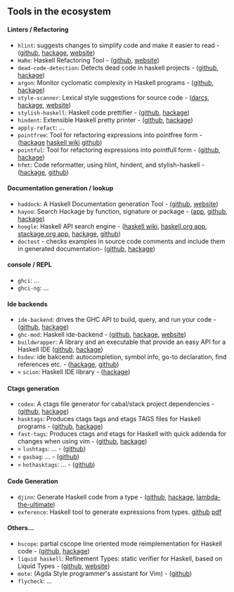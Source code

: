 ## Tools in the ecosystem

#### Linters / Refactoring

* `hlint`: suggests changes to simplify code and make it easier to read -
  ([github](https://github.com/ndmitchell/hlint),
  [hackage](https://hackage.haskell.org/package/hlint),
  [website](http://community.haskell.org/~ndm/hlint/))
* `HaRe`: Haskell Refactoring Tool -
  ([github](https://github.com/alanz/HaRe),
  [website](http://www.cs.kent.ac.uk/projects/refactor-fp/))
* `dead-code-detection`: Detects dead code in haskell projects -
  ([github](https://github.com/soenkehahn/dead-code-detection),
  [hackage](http://hackage.haskell.org/package/dead-code-detection))
* `argon`: Monitor cyclomatic complexity in Haskell programs -
  ([github](https://github.com/rubik/argon),
  [hackage](http://hackage.haskell.org/package/argon))
* `style-scanner`: Lexical style suggestions for source code -
  ([darcs](http://code.haskell.org/style-scanner/),
  [hackage](http://hackage.haskell.org/package/scan),
  [website](http://projects.haskell.org/style-scanner/))
* `stylish-haskell`: Haskell code prettifier -
  ([github](https://github.com/jaspervdj/stylish-haskell),
  [hackage](http://hackage.haskell.org/package/stylish-haskell))
* `hindent`: Extensible Haskell pretty printer -
  ([github](https://github.com/chrisdone/hindent),
  [hackage](https://hackage.haskell.org/package/hindent))
* `apply-refact`: ...
* `pointfree`: Tool for refactoring expressions into pointfree form -
  ([hackage](http://hackage.haskell.org/package/pointfree)
  [haskell wiki](https://wiki.haskell.org/Pointfree)
  [github](https://github.com/bmillwood/pointfree))
* `pointful`: Tool for refactoring expressions into pointfull form -
  ([github](https://github.com/23Skidoo/pointful),
  [hackage](http://hackage.haskell.org/package/pointful))
* `hfmt`: Code reformatter, using hlint, hindent, and stylish-haskell -
  ([hackage](http://hackage.haskell.org/package/hfmt),
  [github](https://github.com/danstiner/hfmt))

#### Documentation generation / lookup

* `haddock`: A Haskell Documentation generation Tool -
  ([github](https://github.com/haskell/haddock),
  [website](https://www.haskell.org/haddock/))
* `hayoo`: Search Hackage by function, signature or package -
  ([app](http://hayoo.fh-wedel.de/),
  [github](https://github.com/hunt-framework/hayoo),
  [hackage](http://hackage.haskell.org/package/Hayoo))
* `hoogle`: Haskell API search engine -
  ([haskell wiki](https://wiki.haskell.org/Hoogle),
  [haskell.org app](https://www.haskell.org/hoogle/),
  [stackage.org app](http://www.stackage.org/),
  [hackage](http://hackage.haskell.org/package/hoogle),
  [github](https://github.com/ndmitchell/hoogle))
* `doctest` - checks examples in source code comments and include them in generated documentation-
  ([github](https://github.com/sol/doctest),
  [hackage](https://hackage.haskell.org/package/doctest))

#### console / REPL

* `ghci`: ...
* `ghci-ng`: ...

#### Ide backends

* `ide-backend`: drives the GHC API to build, query, and run your code -
  ([github](https://github.com/fpco/ide-backend),
  [hackage](http://hackage.haskell.org/package/ide-backend))
* `ghc-mod`: Haskell ide-backend -
  ([github](https://github.com/kazu-yamamoto/ghc-mod),
  [hackage](https://hackage.haskell.org/package/ghc-mod),
  [website](http://www.mew.org/~kazu/proj/ghc-mod/))
* `buildwrapper`: A library and an executable that provide an easy API for a Haskell IDE
  ([github](https://github.com/JPMoresmau/BuildWrapper),
  [hackage](https://hackage.haskell.org/package/buildwrapper))
* `hsdev`: ide bakcend: autocompletion, symbol info, go-to declaration, find references etc. -
  ([hackage](http://hackage.haskell.org/package/hsdev),
  [github](https://github.com/mvoidex/hsdev))
* :skull: `scion`: Haskell IDE library -
  ([hackage](https://hackage.haskell.org/package/scion))

#### Ctags generation

  * `codex`: A ctags file generator for cabal/stack project dependencies -
    ([github](https://github.com/aloiscochard/codex),
    [hackage](https://hackage.haskell.org/package/codex))
  * `hasktags`: Produces ctags tags and etags TAGS files for Haskell programs -
    ([github](https://github.com/MarcWeber/hasktags),
    [hackage](https://hackage.haskell.org/package/hasktags))
  * `fast-tags`: Produces ctags and etags for Haskell with quick addenda for changes when using vim -
    ([github](https://github.com/elaforge/fast-tags),
    [hackage](https://hackage.haskell.org/package/fast-tags))
  * :skull: `lushtags`: ... -
    ([github](https://github.com/bitc/lushtags))
  * :skull: `gasbag`: ... -
    ([github](http://kingfisher.nfshost.com/sw/gasbag))
  * :skull: `hothasktags`: ... -
    ([github](http://hackage.haskell.org/package/hothasktags))

#### Code Generation

  * `djinn`: Generate Haskell code from a type -
    ([github](https://github.com/augustss/djinn),
    [hackage](https://hackage.haskell.org/package/djinn),
    [lambda-the-ultimate](http://lambda-the-ultimate.org/node/1178))
  * `exference`: Haskell tool to generate expressions from types.
    [github](https://github.com/lspitzner/exference/)
    [pdf](https://github.com/lspitzner/exference-paper/raw/master/exference.pdf)

#### Others...

* `hscope`: partial cscope line oriented mode reimplementation for Haskell code -
  ([github](https://github.com/bosu/hscope),
  [hackage](https://hackage.haskell.org/package/hscope))
* `liquid haskell`: Refinement Types: static verifier for Haskell, based on Liquid Types -
  ([github](https://github.com/ucsd-progsys/liquidhaskell),
  [website](http://goto.ucsd.edu/~rjhala/liquid/haskell/blog/about/))
* `mote`: (Agda Style programmer's assistant for Vim) -
  ([github](https://github.com/imeckler/mote))
* `flycheck`: ...
